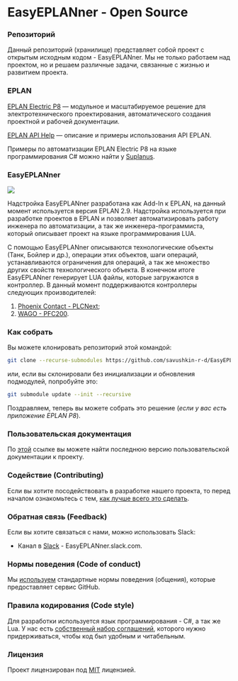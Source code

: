 # EasyEPLANner - Open Source

### Репозиторий

Данный репозиторий (хранилище) представляет собой проект с открытым исходным кодом - EasyEPLANner. Мы не только работаем над проектом, но и решаем различные задачи, связанные с жизнью и развитием проекта.

### EPLAN

[EPLAN Electric P8](https://www.eplan-software.com/solutions/eplan-electric-p8/) — модульное и масштабируемое решение для электротехнического проектирования, автоматического создания проектной и рабочей документации.

[EPLAN API Help](https://www.eplan.help/en-us/Infoportal/Content/api/2023/index.html) — описание и примеры использования API EPLAN.

Примеры по автоматизации EPLAN Electric P8 на языке программирования C# можно найти у
[Suplanus](https://github.com/Suplanus).

### EasyEPLANner

<img src="../user_manual/images/EasyEplannerPreview.png">

Надстройка EasyEPLANner разработана как Add-In к EPLAN, на данный момент используется версия EPLAN 2.9. Надстройка используется при разработке проектов в EPLAN и позволяет автоматизировать работу инженера по автоматизации, а так же инженера-программиста, который описывает проект на языке программирования LUA.

С помощью EasyEPLANner описываются технологические объекты (Танк, Бойлер и др.), операции этих объектов, шаги операций, устанавливаются ограничения для операций, а так же множество других свойств технологического объекта. В конечном итоге EasyEPLANner генерирует LUA файлы, которые загружаются в контроллер. В данный момент поддерживаются контроллеры следующих производителей:

1. [Phoenix Contact - PLCNext](https://github.com/plcnext);
2. [WAGO - PFC200](https://github.com/WAGO).

### Как собрать
Вы можете клонировать репозиторий этой командой:

```bash
git clone --recurse-submodules https://github.com/savushkin-r-d/EasyEPLANner.git
```

или, если вы склонировали без инициализации и обновления подмодулей, попробуйте это:

```bash
git submodule update --init --recursive
```

Поздравляем, теперь вы можете собрать это решение (_если у вас есть приложение EPLAN P8_).

### Пользовательская документация

По [этой](../user_manual/ReadMe.md) ссылке вы можете найти последнюю версию пользовательской документации к проекту.

### Содействие (Contributing)

Если вы хотите посодействовать в разработке нашего проекта, то перед началом ознакомьтесь с тем, [как лучше всего это сделать](../contributing.md).

### Обратная связь (Feedback)

Если вы хотите связаться с нами, можно использовать Slack:

* Канал в [Slack](https://slack.com) - EasyEPLANner.slack.com.

### Нормы поведения (Code of conduct)

Мы [используем](../CODE_OF_CONDUCT.md) стандартные нормы поведения (общения), которые предоставляет сервис GitHub.

### Правила кодирования (Code style)

Для разработки используется язык программирования - C#, а так же Lua. У нас есть [собственный набор соглашений](../codestyle.md), которого нужно придерживаться, чтобы код был удобным и читабельным.

### Лицензия

Проект лицензирован под [MIT](../../LICENSE.txt) лицензией.
